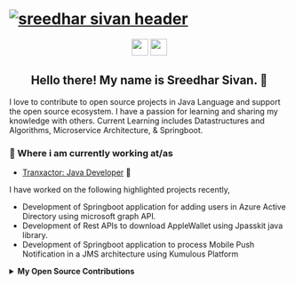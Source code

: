 # [![sreedhar sivan header](https://user-images.githubusercontent.com/38508108/94490178-675a4b80-0242-11eb-8b27-c2929ccf36f6.png)](https://stylingthenation.com)
<p align='center'>
<a href="https://www.linkedin.com/in/sreedhar-s-29b5ba53"><img height="30" src="https://user-images.githubusercontent.com/38508108/94490978-cd939e00-0243-11eb-8956-d18c99daecea.png?raw=true"></a>
<a href="https://stackoverflow.com/users/3253199/sreedhar-s"><img height="30" src="https://user-images.githubusercontent.com/38508108/94491575-fbc5ad80-0244-11eb-84bc-bd7bd901c1e8.png?raw=true"></a>  
</p>

<!--### Hi there 👋-->
<h2 align="center">Hello there! My name is Sreedhar Sivan. 👋 </h2>

I love to contribute to open source projects in Java Language and support the open source ecosystem.  I have a passion for learning and sharing my knowledge with others. Current Learning includes Datastructures and Algorithms, Microservice Architecture, & Springboot.

### 💼 Where i am currently working at/as
- [Tranxactor: Java Developer](https://www.tranxactor.com/) 💼


I have worked on the following highlighted projects recently,

- Development of Springboot application for adding users in Azure Active Directory using microsoft graph API. 
- Development of Rest APIs to download AppleWallet using Jpasskit java library.
- Development of Springboot application to process Mobile Push Notification in a JMS architecture using Kumulous Platform 

<details>
 <summary><strong>My Open Source Contributions</strong></summary>
 <a href="https://github.com/cactuz/cors-tester-from-browser/graphs/contributors"><img width="400" src="https://user-images.githubusercontent.com/38508108/94491904-9c1bd200-0245-11eb-91b5-a290b7fb7899.png?raw=true"></a> 
</details>




<!--
**sreedhar85in/sreedhar85in** is a ✨ _special_ ✨ repository because its `README.md` (this file) appears on your GitHub profile.

Here are some ideas to get you started:

- 🔭 I’m currently working on ...
- 🌱 I’m currently learning ...
- 👯 I’m looking to collaborate on ...
- 🤔 I’m looking for help with ...
- 💬 Ask me about ...
- 📫 How to reach me: ...
- 😄 Pronouns: ...
- ⚡ Fun fact: ...
-->
